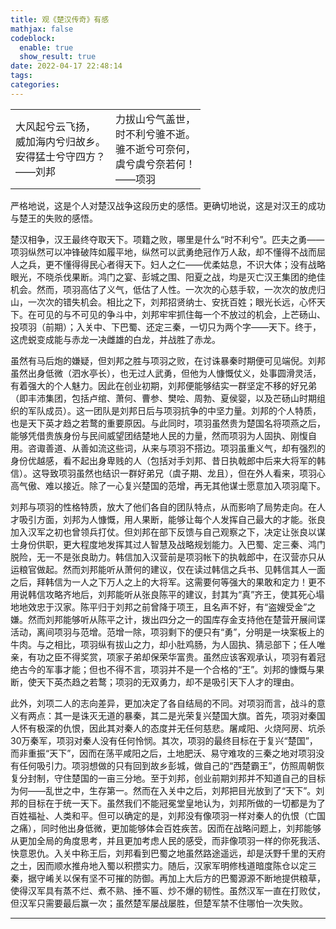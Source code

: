 ```yaml
---
title: 观《楚汉传奇》有感
mathjax: false
codeblock:
  enable: true
  show_result: true
date: 2022-04-17 22:48:14
tags:
categories:
---
```


<table>
<tr>
<td>大风起兮云飞扬，<br>威加海内兮归故乡。<br>安得猛士兮守四方？<br>——刘邦</td>

<td>力拔山兮气盖世，<br>时不利兮骓不逝。<br>骓不逝兮可奈何，<br>虞兮虞兮奈若何！<br>——项羽</td>
</tr>
</table>

<!--more-->
严格地说，这是个人对楚汉战争这段历史的感悟。更确切地说，这是对汉王的成功与楚王的失败的感悟。

楚汉相争，汉王最终夺取天下。项籍之败，哪里是什么“时不利兮”。匹夫之勇——项羽纵然可以冲锋破阵如履平地，纵然可以武勇绝冠作万人敌，却不懂得不战而屈人之兵，更不懂得得民心者得天下。妇人之仁——优柔姑息，不识大体；没有战略眼光，不晓杀伐果断。鸿门之宴、彭城之围、阳夏之战，均是灭亡汉王集团的绝佳机会。然而，项羽高估了义气，低估了人性。一次次的心慈手软，一次次的放虎归山，一次次的错失机会。相比之下，刘邦招贤纳士、安抚百姓；眼光长远，心怀天下。在可见的与不可见的争斗中，刘邦牢牢抓住每一个不放过的机会，上芒砀山、投项羽（前期）；入关中、下巴蜀、还定三秦，一切只为两个字——天下。终于，这虎蜕变成能与赤龙一决雌雄的白龙，并战胜了赤龙。

虽然有马后炮的嫌疑，但刘邦之胜与项羽之败，在讨诛暴秦时期便可见端倪。刘邦虽然出身低微（泗水亭长），也无过人武勇，但他为人慷慨仗义，处事圆滑灵活，有着强大的个人魅力。因此在创业初期，刘邦便能够结实一群坚定不移的好兄弟（即丰沛集团，包括卢绾、萧何、曹参、樊哙、周勃、夏侯婴，以及芒砀山时期组织的军队成员）。这一团队是刘邦日后与项羽抗争的中坚力量。刘邦的个人特质，也是天下英才趋之若鹜的重要原因。与此同时，项羽虽然贵为楚国名将项燕之后，能够凭借贵族身份与民间威望团结楚地人民的力量，然而项羽为人固执、刚愎自用。咨诹善道、从善如流这些词，从来与项羽不搭边。项羽虽重义气，却有强烈的身份优越感，看不起出身卑贱的人（包括对手刘邦、昔日执戟郎中后来大将军的韩信）。这导致项羽虽然也结识一群好弟兄（虞子期、龙且），但在外人看来，项羽心高气傲、难以接近。除了一心复兴楚国的范增，再无其他谋士愿意加入项羽麾下。

刘邦与项羽的性格特质，放大了他们各自的团队特点，从而影响了局势走向。在人才吸引方面，刘邦为人慷慨，用人果断，能够让每个人发挥自己最大的才能。张良加入汉军之初也曾领兵打仗。但刘邦在部下反馈与自己观察之下，决定让张良以谋士身份供职，更大程度地发挥其过人智慧及战略规划能力。入巴蜀、定三秦、鸿门脱险，无一不是张良助力。韩信加入汉营前是项羽帐下的执戟郎中，在汉营亦只从运粮官做起。然而刘邦能听从萧何的建议，仅在读过韩信之兵书、见韩信其人一面之后，拜韩信为一人之下万人之上的大将军。这需要何等强大的果敢和定力！更不用说韩信攻略齐地后，刘邦能听从张良陈平的建议，封其为“真”齐王，使其死心塌地地效忠于汉家。陈平归于刘邦之前曾降于项王，且名声不好，有“盗嫂受金”之嫌。然而刘邦能够听从陈平之计，拨出四分之一的国库存金支持他在楚营开展间谍活动，离间项羽与范增。范增一除，项羽剩下的便只有“勇”，分明是一块案板上的牛肉。与之相比，项羽纵有拔山之力，却小肚鸡肠，为人固执、猜忌部下；任人唯亲，有功之臣不得奖赏，项家子弟却保荣华富贵。虽然应该客观承认，项羽有着冠绝古今的军事才能；但也不得不言，项羽并不是一个合格的“王”。刘邦的慷慨与果断，使天下英杰趋之若鹜；项羽的无双勇力，却不是吸引天下人才的理由。

此外，刘项二人的志向差异，更加决定了各自结局的不同。对项羽而言，战斗的意义有两点：其一是诛灭无道的暴秦，其二是光荣复兴楚国大旗。首先，项羽对秦国人怀有极深的仇恨，因此其对秦人的态度并无任何慈悲。屠咸阳、火烧阿房、坑杀30万秦军，项羽对秦人没有任何怜悯。其次，项羽的最终目标在于复兴“楚国”，而非重振“天下”，因而在荡平咸阳之后，土地肥沃、易守难攻的三秦之地对项羽没有任何吸引力。项羽想做的只有回到故乡彭城，做自己的“西楚霸王”，仿照周朝恢复分封制，守住楚国的一亩三分地。至于刘邦，创业前期刘邦并不知道自己的目标为何——乱世之中，生存第一。然而在入关中之后，刘邦把目光放到了“天下”。刘邦的目标在于统一天下。虽然我们不能冠冕堂皇地认为，刘邦所做的一切都是为了百姓福祉、人类和平。但可以确定的是，刘邦没有像项羽一样对秦人的仇恨（亡国之痛），同时他出身低微，更加能够体会百姓疾苦。因而在战略问题上，刘邦能够从更加全局的角度思考，并且更加考虑人民的感受，而非像项羽一样的你死我活、快意恩仇。入关中称王后，刘邦看到巴蜀之地虽然路途遥远，却是沃野千里的天府之土，因而顺水推舟地入蜀以积攒实力。随后，汉家军明修栈道暗度陈仓以定三秦，据守崤关以保有坚不可摧的防御。再加上大后方的巴蜀源源不断地提供粮草，使得汉军具有蒸不烂、煮不熟、捶不匾、炒不爆的韧性。虽然汉军一直在打败仗，但汉军只需要最后赢一次；虽然楚军屡战屡胜，但楚军禁不住哪怕一次失败。

---




<section class="post-full-comments">
    <link rel="stylesheet" href="https://cdn.jsdelivr.net/npm/gitalk@1/dist/gitalk.css">
    <script src="https://cdn.jsdelivr.net/npm/gitalk@1/dist/gitalk.min.js"></script>
    <div id="gitalk-container"></div>
    <script>
        var gitalk = new Gitalk({
            clientID: 'e1bbf465a324641f76ce',
            clientSecret: 'b865ad952a6494eb48283884abbe479d3f89f4a4',
            repo: 'LiJT-Daily-Comments',
            owner: 'CSLiJT',
            admin: ['CSLiJT'], //这里可以填写具有写权限的用户名列表，用来初始化Issues的
            id: md5(document.title),
            distractionFreeMode: false // Facebook-like distraction free mode
        });
        gitalk.render('gitalk-container');
    </script>
</section>
